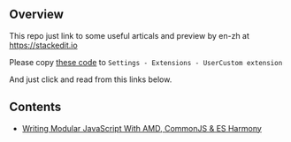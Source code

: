 ## Overview

This repo just link to some useful articals and preview by en-zh at https://stackedit.io

Please copy [these code](https://gist.github.com/morlay/8236968) to `Settings - Extensions - UserCustom extension`

And just click and read from this links below.

## Contents

* [Writing Modular JavaScript With AMD, CommonJS & ES Harmony](https://stackedit.io/viewer#!url=https://gist.github.com/morlay/8240048/raw/ModularJavaScript.md)